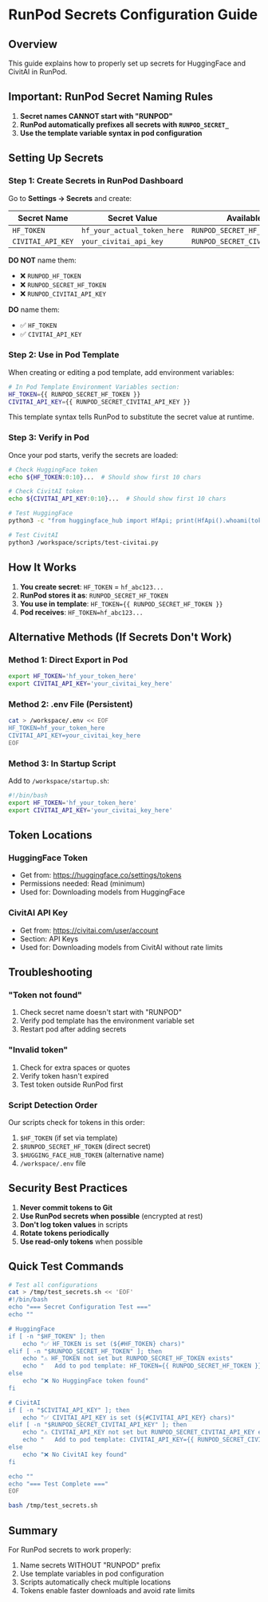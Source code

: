 # RunPod Secrets Configuration Guide

## Overview
This guide explains how to properly set up secrets for HuggingFace and CivitAI in RunPod.

## Important: RunPod Secret Naming Rules

1. **Secret names CANNOT start with "RUNPOD"**
2. **RunPod automatically prefixes all secrets with `RUNPOD_SECRET_`**
3. **Use the template variable syntax in pod configuration**

## Setting Up Secrets

### Step 1: Create Secrets in RunPod Dashboard

Go to **Settings → Secrets** and create:

| Secret Name | Secret Value | Available As |
|------------|--------------|--------------|
| `HF_TOKEN` | `hf_your_actual_token_here` | `RUNPOD_SECRET_HF_TOKEN` |
| `CIVITAI_API_KEY` | `your_civitai_api_key` | `RUNPOD_SECRET_CIVITAI_API_KEY` |

**DO NOT** name them:
- ❌ `RUNPOD_HF_TOKEN`
- ❌ `RUNPOD_SECRET_HF_TOKEN`
- ❌ `RUNPOD_CIVITAI_API_KEY`

**DO** name them:
- ✅ `HF_TOKEN`
- ✅ `CIVITAI_API_KEY`

### Step 2: Use in Pod Template

When creating or editing a pod template, add environment variables:

```bash
# In Pod Template Environment Variables section:
HF_TOKEN={{ RUNPOD_SECRET_HF_TOKEN }}
CIVITAI_API_KEY={{ RUNPOD_SECRET_CIVITAI_API_KEY }}
```

This template syntax tells RunPod to substitute the secret value at runtime.

### Step 3: Verify in Pod

Once your pod starts, verify the secrets are loaded:

```bash
# Check HuggingFace token
echo ${HF_TOKEN:0:10}...  # Should show first 10 chars

# Check CivitAI token
echo ${CIVITAI_API_KEY:0:10}...  # Should show first 10 chars

# Test HuggingFace
python3 -c "from huggingface_hub import HfApi; print(HfApi().whoami(token='$HF_TOKEN')['name'])"

# Test CivitAI
python3 /workspace/scripts/test-civitai.py
```

## How It Works

1. **You create secret**: `HF_TOKEN` = `hf_abc123...`
2. **RunPod stores it as**: `RUNPOD_SECRET_HF_TOKEN`
3. **You use in template**: `HF_TOKEN={{ RUNPOD_SECRET_HF_TOKEN }}`
4. **Pod receives**: `HF_TOKEN=hf_abc123...`

## Alternative Methods (If Secrets Don't Work)

### Method 1: Direct Export in Pod
```bash
export HF_TOKEN='hf_your_token_here'
export CIVITAI_API_KEY='your_civitai_key_here'
```

### Method 2: .env File (Persistent)
```bash
cat > /workspace/.env << EOF
HF_TOKEN=hf_your_token_here
CIVITAI_API_KEY=your_civitai_key_here
EOF
```

### Method 3: In Startup Script
Add to `/workspace/startup.sh`:
```bash
#!/bin/bash
export HF_TOKEN='hf_your_token_here'
export CIVITAI_API_KEY='your_civitai_key_here'
```

## Token Locations

### HuggingFace Token
- Get from: https://huggingface.co/settings/tokens
- Permissions needed: Read (minimum)
- Used for: Downloading models from HuggingFace

### CivitAI API Key
- Get from: https://civitai.com/user/account
- Section: API Keys
- Used for: Downloading models from CivitAI without rate limits

## Troubleshooting

### "Token not found"
1. Check secret name doesn't start with "RUNPOD"
2. Verify pod template has the environment variable set
3. Restart pod after adding secrets

### "Invalid token"
1. Check for extra spaces or quotes
2. Verify token hasn't expired
3. Test token outside RunPod first

### Script Detection Order
Our scripts check for tokens in this order:
1. `$HF_TOKEN` (if set via template)
2. `$RUNPOD_SECRET_HF_TOKEN` (direct secret)
3. `$HUGGING_FACE_HUB_TOKEN` (alternative name)
4. `/workspace/.env` file

## Security Best Practices

1. **Never commit tokens to Git**
2. **Use RunPod secrets when possible** (encrypted at rest)
3. **Don't log token values** in scripts
4. **Rotate tokens periodically**
5. **Use read-only tokens** when possible

## Quick Test Commands

```bash
# Test all configurations
cat > /tmp/test_secrets.sh << 'EOF'
#!/bin/bash
echo "=== Secret Configuration Test ==="
echo ""

# HuggingFace
if [ -n "$HF_TOKEN" ]; then
    echo "✅ HF_TOKEN is set (${#HF_TOKEN} chars)"
elif [ -n "$RUNPOD_SECRET_HF_TOKEN" ]; then
    echo "⚠️ HF_TOKEN not set but RUNPOD_SECRET_HF_TOKEN exists"
    echo "   Add to pod template: HF_TOKEN={{ RUNPOD_SECRET_HF_TOKEN }}"
else
    echo "❌ No HuggingFace token found"
fi

# CivitAI
if [ -n "$CIVITAI_API_KEY" ]; then
    echo "✅ CIVITAI_API_KEY is set (${#CIVITAI_API_KEY} chars)"
elif [ -n "$RUNPOD_SECRET_CIVITAI_API_KEY" ]; then
    echo "⚠️ CIVITAI_API_KEY not set but RUNPOD_SECRET_CIVITAI_API_KEY exists"
    echo "   Add to pod template: CIVITAI_API_KEY={{ RUNPOD_SECRET_CIVITAI_API_KEY }}"
else
    echo "❌ No CivitAI key found"
fi

echo ""
echo "=== Test Complete ==="
EOF

bash /tmp/test_secrets.sh
```

## Summary

For RunPod secrets to work properly:
1. Name secrets WITHOUT "RUNPOD" prefix
2. Use template variables in pod configuration
3. Scripts automatically check multiple locations
4. Tokens enable faster downloads and avoid rate limits